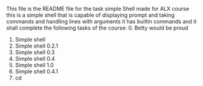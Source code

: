 This file is the README file for the task simple Shell made for ALX course
this is a simple shell that is capable of displaying prompt and taking commands
and handling lines with arguments it has builtin commands and it shall complete the following tasks of the course:
0. Betty would be proud
1. Simple shell 
2. Simple shell 0.2.1
3. Simple shell 0.3
4. Simple shell 0.4
5. Simple shell 1.0
8. Simple shell 0.4.1
10. cd